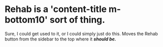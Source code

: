 # Rehab is a 'content-title m-bottom10' sort of thing.


Sure, I could get used to it, or I could simply just do this.
Moves the Rehab button from the sidebar to the top where it ***should be.***
